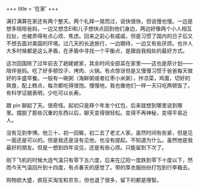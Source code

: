 +++
title = '在家'
+++

满打满算在家还有两个整天。两个礼拜一晃而过，说快很快，但说慢也慢。一边是想多陪陪爸妈，一边又想念El和儿子想快点回到他们身边，两边好像两个小人相互拉扯，也被弄得有点心烦、焦虑。回来之前心有戚戚，但是习惯了国内的日子后又不想去面对美国的环境。过几天的长途旅行，一边期待，一边又有些厌烦。也许人大多时候都是这么矛盾，在矛盾中寻找一个平衡点，是跟自我相处的最好方式。

这次回国除了过年前去了趟姥姥家，其余时间全部呆在家里——这也是原计划——陪伴爸妈。吃了好多顿饺子、烤肉、火锅。有点惊讶但是又慢慢习惯于爸爸每天做好的丰盛早餐。一般有一碗粥（海鲜粥或者红枣小米粥），拌凉菜，鸡蛋，切好的熟食，配上糕点，每次都吃得很饱。慢慢地，我也像他们一样一天只吃两顿饭了。有科学证据表明，少吃可以长寿。

跟 pin 聊起了天。很奇怪。起初只是拜个年发个红包，后来就想到哪里说到哪里。摆脱了那些沉重的东西以后，聊天变得很轻松。变得不再神秘，变得平易近人。

没有见到李博。他三十、初一回鲅，初二去了老丈人家。虽然时间有些紧，但是见一面还是可以的。但是我还是没有见他，也没有提起。不知道为什么。虽然他是我最好的朋友。但是一想到四年没见，还是有些心烦。只能留到下次了。

刚下飞机的时候大连气温只有零下五六度，后来在辽阳一度跌到零下十度以下，然而今天气温回升到十四度，有点春天的感觉了。带的厚衣服纷纷打包到行李箱去。

购物欲大盛，疯狂买淘宝和京东，但也退了很多，留下的都是理智。